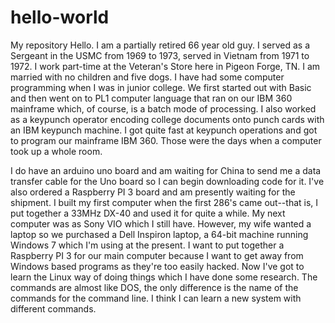 # hello-world
My repository
Hello.  I am a partially retired 66 year old guy.  I served as a Sergeant in the USMC from 1969 to 1973, served in Vietnam from 1971 to 1972.  I work part-time at the Veteran's Store here in Pigeon Forge, TN.  I am married with no children and five dogs.  I have had some computer programming when I was in junior college.  We first started out with Basic and then went on to PL1 computer language that ran on our IBM 360 mainframe which, of course, is a batch mode of processing.  I also worked as a keypunch operator encoding college documents onto punch cards with an IBM keypunch machine.  I got quite fast at keypunch operations and got to program our mainframe IBM 360.  Those were the days when a computer took up a whole room.  

I do have an arduino uno board and am waiting for China to send me a data transfer cable for the Uno board so I can begin downloading code for it.  I've also ordered a Raspberry PI 3 board and am presently waiting for the shipment.  I built my first computer when the first 286's came out--that is, I put together a 33MHz DX-40 and used it for quite a while.  My next computer was as Sony VIO which I still have.  However, my wife wanted a laptop so we purchased a Dell Inspiron laptop, a 64-bit machine running Windows 7 which I'm using at the present.  I want to put together a Raspberry PI 3 for our main computer because I want to get away from Windows based programs as they're too easily hacked.  Now I've got to learn the Linux way of doing things which I have done some research.  The commands are almost like DOS, the only difference is the name of the commands for the command line.  I think I can learn a new system with different commands.
